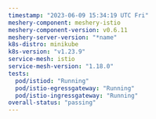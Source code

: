 ```yaml
---
timestamp: "2023-06-09 15:34:19 UTC Fri"
meshery-component: meshery-istio
meshery-component-version: v0.6.11
meshery-server-version: "*name"
k8s-distro: minikube
k8s-version: "v1.23.9"
service-mesh: istio
service-mesh-version: "1.18.0"
tests:
  pod/istiod: "Running"
  pod/istio-egressgateway: "Running"
  pod/istio-ingressgateway: "Running"
overall-status: "passing"
---
```

